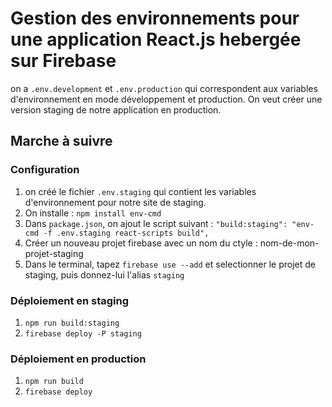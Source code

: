 # Gestion des environnements pour une application React.js hebergée sur Firebase

on a `.env.development` et `.env.production` qui correspondent aux variables d'environnement en mode développement et production.
On veut créer une version staging de notre application en production.

## Marche à suivre

### Configuration

1. on créé le fichier `.env.staging` qui contient les variables d'environnement pour notre site de staging.
2. On installe : `npm install env-cmd`
3. Dans `package.json`, on ajout le script suivant : `"build:staging": "env-cmd -f .env.staging react-scripts build",`
4. Créer un nouveau projet firebase avec un nom du ctyle : nom-de-mon-projet-staging
5. Dans le terminal, tapez `firebase use --add` et selectionner le projet de staging, puis donnez-lui l'alias `staging`

### Déploiement en staging

1. `npm run build:staging`
2. `firebase deploy -P staging`

### Déploiement en production

1. `npm run build`
2. `firebase deploy`
